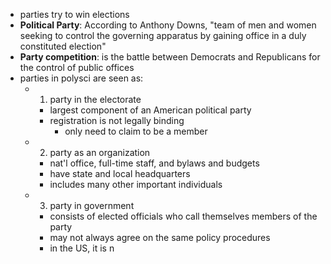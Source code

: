 - parties try to win elections
- **Political Party**: According to Anthony Downs, "team of men and women seeking to control the governing apparatus by gaining office in a duly constituted election"
- **Party competition**: is the battle between Democrats and Republicans for the control of public offices
- parties in polysci are seen as: 
	- 1) party in the electorate
		- largest component of an American political party
		- registration is not legally binding
			- only need to claim to be a member
	- 2) party as an organization
		- nat'l office, full-time staff, and bylaws and budgets
		- have state and local headquarters
		- includes many other important individuals
	- 3) party in government
		- consists of elected officials who call themselves members of the party
		- may not always agree on the same policy procedures
		- in the US, it is n
